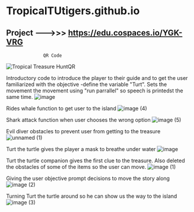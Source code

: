# TropicalTUtigers.github.io

## Project --->>> https://edu.cospaces.io/YGK-VRG




                  QR Code          
![Tropical Treasure HuntQR](https://user-images.githubusercontent.com/93938227/218311526-e24e3e0a-2873-4d67-9614-293c03827e2f.png)


Introductory code to introduce the player to their guide and to get the user familiarized with the objective
      -define the variable "Turt". Sets the movement the movement using "run parrallel" so speech is printedst the same time.
![image](https://user-images.githubusercontent.com/93938227/218312285-a0534f58-4d44-45a9-b3e3-56195551d8c0.png)

Rides whale function to get user to the island
![image (4)](https://user-images.githubusercontent.com/93938227/218313153-516764e9-c709-45ee-9b1a-fd90d235850e.png)


Shark attack function when user chooses the wrong option
![image (5)](https://user-images.githubusercontent.com/93938227/218313154-8fd947cd-886e-489c-9a36-13dc434cd572.png)


Evil diver obstacles to prevent user from getting to the treasure
![unnamed (1)](https://user-images.githubusercontent.com/93938227/218313155-14972205-d30c-43dd-bc5e-dc9c4c800569.png)


Turt the turtle gives the player a mask to breathe under water
![image](https://user-images.githubusercontent.com/93938227/218313156-c9c1e92d-ecd7-4540-abfa-c9b022d901e7.png)

Turt the turtle companion gives the first clue to the treasure. Also deleted the obstacles of some of the items so the user can move.
![image (1)](https://user-images.githubusercontent.com/93938227/218313157-0b002a29-0e2a-4cf2-b498-a4f726c47db4.png)


Giving the user objective prompt decisions to move the story along
![image (2)](https://user-images.githubusercontent.com/93938227/218313158-0db1cf3e-6628-4b77-a06c-9327e077dad7.png)


Turning Turt the turtle around so he can show us the way to the island
![image (3)](https://user-images.githubusercontent.com/93938227/218313159-55f854cc-c3e4-4279-b917-48cc2e8b780d.png)
